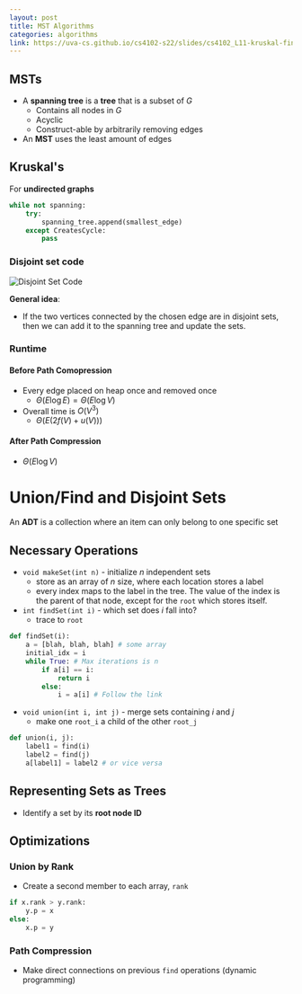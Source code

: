 ```yaml
---
layout: post
title: MST Algorithms
categories: algorithms
link: https://uva-cs.github.io/cs4102-s22/slides/cs4102_L11-kruskal-find-union.pdf
---
```


## MSTs

- A **spanning tree** is a **tree** that is a subset of $G$
  - Contains all nodes in $G$
  - Acyclic
  - Construct-able by arbitrarily removing edges
- An **MST** uses the least amount of edges

## Kruskal's

For **undirected graphs**

```python
while not spanning:
    try:
        spanning_tree.append(smallest_edge)
    except CreatesCycle:
        pass
```

### Disjoint set code

![Disjoint Set Code](https://i.imgur.com/W05SQZP.png)

**General idea**:

- If the two vertices connected by the chosen edge are in disjoint sets, then we can add it to the spanning tree and update the sets.

### Runtime

#### Before Path Comopression

- Every edge placed on heap once and removed once
  - $\Theta(E \log E) = \Theta(E \log V)$
- Overall time is $O(V^3)$
  - $\Theta(E (2 f(V) + u(V)))$

#### After Path Compression

- $\Theta(E \log V)$

# Union/Find and Disjoint Sets

An **ADT** is a collection where an item can only belong to one specific set

## Necessary Operations

- `void makeSet(int n)` - initialize $n$ independent sets
  - store as an array of $n$ size, where each location stores a label
  - every index maps to the label in the tree. The value of the index is the parent of that node, except for the `root` which stores itself.
- `int findSet(int i)` - which set does $i$ fall into?
  - trace to `root`

```python
def findSet(i):
    a = [blah, blah, blah] # some array
    initial_idx = i
    while True: # Max iterations is n
        if a[i] == i:
            return i
        else:
            i = a[i] # Follow the link
```

- `void union(int i, int j)` - merge sets containing $i$ and $j$
  - make one `root_i` a child of the other `root_j`

```python
def union(i, j):
    label1 = find(i)
    label2 = find(j)
    a[label1] = label2 # or vice versa
```

## Representing Sets as Trees

- Identify a set by its **root node ID**

## Optimizations

### Union by Rank

- Create a second member to each array, `rank`

```python
if x.rank > y.rank:
    y.p = x
else:
    x.p = y
```

### Path Compression

- Make direct connections on previous `find` operations (dynamic programming)
